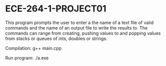 # ECE-264-1-PROJECT01

This program prompts the user to enter a the name of a text file of valid commands and the name of an output file to write the results to. The commands can range from creating, pushing values to and popping values from stacks or queues of ints, doubles or strings.

Compilation: g++ main.cpp

Run program: ./a.exe
